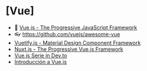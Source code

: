 # [Vue]

- 🔸 [Vue.js - The Progressive JavaScript Framework](https://vuejs.org/)
- 👓 <https://github.com/vuejs/awesome-vue>
- [Vuetify.js - Material Design Component Framework](https://vuetifyjs.com/en/)
- [Nuxt.js - The Progressive Vue.js Framework](https://nuxtjs.org/)
- [Vue.js Serie in Dev.to](https://dev.to/hi_iam_chris/series/24385)
- [Introducción a Vue.js](https://lenguajejs.com/vuejs/)
